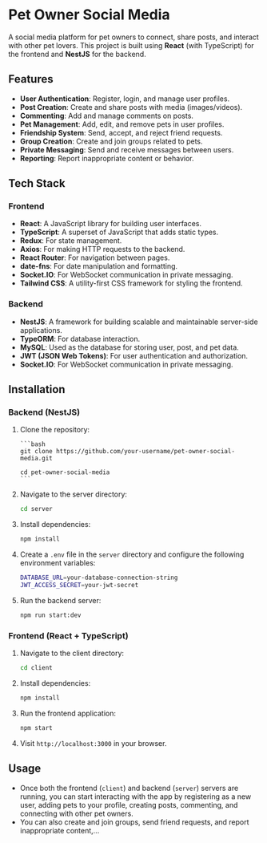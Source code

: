 # Pet Owner Social Media

A social media platform for pet owners to connect, share posts, and interact with other pet lovers. This project is built using **React** (with TypeScript) for the frontend and **NestJS** for the backend.

## Features

-   **User Authentication**: Register, login, and manage user profiles.
-   **Post Creation**: Create and share posts with media (images/videos).
-   **Commenting**: Add and manage comments on posts.
-   **Pet Management**: Add, edit, and remove pets in user profiles.
-   **Friendship System**: Send, accept, and reject friend requests.
-   **Group Creation**: Create and join groups related to pets.
-   **Private Messaging**: Send and receive messages between users.
-   **Reporting**: Report inappropriate content or behavior.

## Tech Stack

### Frontend

-   **React**: A JavaScript library for building user interfaces.
-   **TypeScript**: A superset of JavaScript that adds static types.
-   **Redux**: For state management.
-   **Axios**: For making HTTP requests to the backend.
-   **React Router**: For navigation between pages.
-   **date-fns**: For date manipulation and formatting.
-   **Socket.IO**: For WebSocket communication in private messaging.
-   **Tailwind CSS**: A utility-first CSS framework for styling the frontend.

### Backend

-   **NestJS**: A framework for building scalable and maintainable server-side applications.
-   **TypeORM**: For database interaction.
-   **MySQL**: Used as the database for storing user, post, and pet data.
-   **JWT (JSON Web Tokens)**: For user authentication and authorization.
-   **Socket.IO**: For WebSocket communication in private messaging.

## Installation

### Backend (NestJS)

1.  Clone the repository:

        ```bash
        git clone https://github.com/your-username/pet-owner-social-media.git

        cd pet-owner-social-media
        ```

2.  Navigate to the server directory:

    ```bash
    cd server
    ```

3.  Install dependencies:

    ```bash
    npm install
    ```

4.  Create a `.env` file in the `server` directory and configure the following environment variables:

    ```bash
    DATABASE_URL=your-database-connection-string
    JWT_ACCESS_SECRET=your-jwt-secret
    ```

5.  Run the backend server:

    ```bash
    npm run start:dev
    ```

### Frontend (React + TypeScript)

1. Navigate to the client directory:

    ```bash
    cd client
    ```

2. Install dependencies:

    ```bash
    npm install
    ```

3. Run the frontend application:

    ```bash
    npm start
    ```

4. Visit `http://localhost:3000` in your browser.

## Usage

-   Once both the frontend (`client`) and backend (`server`) servers are running, you can start interacting with the app by registering as a new user, adding pets to your profile, creating posts, commenting, and connecting with other pet owners.
-   You can also create and join groups, send friend requests, and report inappropriate content,...
